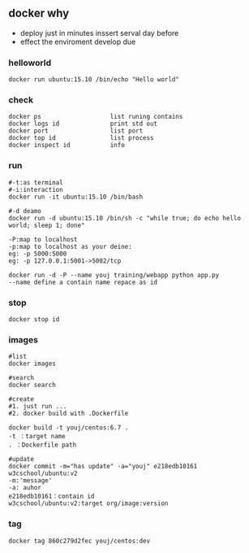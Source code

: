 ## docker why
- deploy just in minutes inssert serval day before
- effect the enviroment develop due

### helloworld
```
docker run ubuntu:15.10 /bin/echo "Hello world"
```
### check
```
docker ps                   list runing contains
docker logs id              print std out 
docker port                 list port 
docker top id               list process
docker inspect id           info
```
### run
```
#-t:as terminal
#-i:interaction
docker run -it ubuntu:15.10 /bin/bash

#-d deamo
docker run -d ubuntu:15.10 /bin/sh -c "while true; do echo hello world; sleep 1; done"

-P:map to localhost
-p:map to localhost as your deine: 
eg: -p 5000:5000
eg: -p 127.0.0.1:5001->5002/tcp   

docker run -d -P --name youj training/webapp python app.py
--name define a contain name repace as id 

```

### stop
```
docker stop id
```

### images
```
#list
docker images

#search
docker search 

#create
#1. just run ... 
#2. docker build with .Dockerfile

docker build -t youj/centos:6.7 .
-t ：target name
. ：Dockerfile path

#update
docker commit -m="has update" -a="youj" e218edb10161 w3cschool/ubuntu:v2
-m:'message'
-a: auhor
e218edb10161：contain id
w3cschool/ubuntu:v2:target org/image:version
```

### tag
```
docker tag 860c279d2fec youj/centos:dev
```

